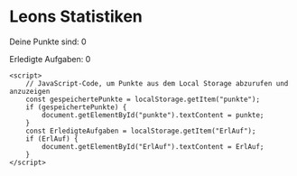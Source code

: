 
<html lang="de">
<head>
    <meta charset="UTF-8">
    <meta name="viewport" content="width=device-width, initial-scale=1.0">
    <title>Punkte anzeigen</title>
</head>
<body>
    <h1>Leons Statistiken</h1>
    <p>Deine Punkte sind: <span id="gesammeltePunkte">0</span></p>
    <p>Erledigte Aufgaben: <span id="ErledigteAufgaben">0</span></p>

    <script>
        // JavaScript-Code, um Punkte aus dem Local Storage abzurufen und anzuzeigen
        const gespeichertePunkte = localStorage.getItem("punkte");
        if (gespeichertePunkte) {
            document.getElementById("punkte").textContent = punkte;
        }
        const ErledigteAufgaben = localStorage.getItem("ErlAuf");
        if (ErlAuf) {
            document.getElementById("ErlAuf").textContent = ErlAuf;
        }
    </script>
</body>
</html>
